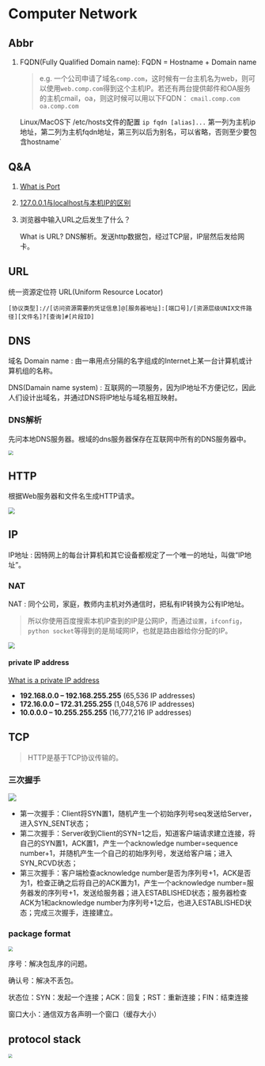 # Computer Network

## Abbr

1. FQDN(Fully Qualified Domain name):
   FQDN = Hostname + Domain name

   >e.g. 一个公司申请了域名`comp.com`，这时候有一台主机名为web，则可以使用`web.comp.com`得到这个主机IP。若还有两台提供邮件和OA服务的主机cmail，oa，则这时候可以用以下FQDN：
   >`cmail.comp.com`
   >`oa.comp.com`

   Linux/MacOS下 /etc/hosts文件的配置
   `ip fqdn [alias]...`
   第一列为主机ip地址，第二列为主机fqdn地址，第三列以后为别名，可以省略，否则至少要包含hostname`

## Q&A

1. [What is Port](https://blog.csdn.net/cto_51/article/details/10086745)

2. [127.0.0.1与localhost与本机IP的区别](https://blog.csdn.net/weixin_36185028/article/details/79855383)

3. 浏览器中输入URL之后发生了什么？

   What is URL? DNS解析。发送http数据包，经过TCP层，IP层然后发给网卡。

## URL

统一资源定位符 URL(Uniform Resource Locator)

`[协议类型]://[访问资源需要的凭证信息]@[服务器地址]:[端口号]/[资源层级UNIX文件路径][文件名]?[查询]#[片段ID]`

## DNS

域名 Domain name : 由一串用点分隔的名字组成的Internet上某一台计算机或计算机组的名称。

DNS(Damain name system) : 互联网的一项服务，因为IP地址不方便记忆，因此人们设计出域名，并通过DNS将IP地址与域名相互映射。

### DNS解析

先问本地DNS服务器。根域的dns服务器保存在互联网中所有的DNS服务器中。

<img src="./note_img/dns_lookup.jpeg" style="zoom:60%;" />

## HTTP

根据Web服务器和文件名生成HTTP请求。

<img src="./note_img/http_format.jpeg" style="zoom:80%;" />

## IP

IP地址 : 因特网上的每台计算机和其它设备都规定了一个唯一的地址，叫做“IP地址”。

### NAT

NAT : 同个公司，家庭，教师内主机对外通信时，把私有IP转换为公有IP地址。

> 所以你使用百度搜索本机IP查到的IP是公网IP，而通过`设置`，`ifconfig`，`python socket`等得到的是局域网IP，也就是路由器给你分配的IP。

<img src="./note_img/NAT.png" style="zoom:80%;" />

#### private IP address

[What is a private IP address](https://whatismyipaddress.com/private-ip)

- **192.168.0.0 – 192.168.255.255** (65,536 IP addresses)
- **172.16.0.0 – 172.31.255.255** (1,048,576 IP addresses)
- **10.0.0.0 – 10.255.255.255** (16,777,216 IP addresses)

## TCP

> HTTP是基于TCP协议传输的。

### 三次握手

![](https://github.com/wolverinn/Waking-Up/raw/master/_v_images/20191129101827556_21212.png)

- 第一次握手：Client将SYN置1，随机产生一个初始序列号seq发送给Server，进入SYN_SENT状态；
- 第二次握手：Server收到Client的SYN=1之后，知道客户端请求建立连接，将自己的SYN置1，ACK置1，产生一个acknowledge number=sequence number+1，并随机产生一个自己的初始序列号，发送给客户端；进入SYN_RCVD状态；
- 第三次握手：客户端检查acknowledge number是否为序列号+1，ACK是否为1，检查正确之后将自己的ACK置为1，产生一个acknowledge number=服务器发的序列号+1，发送给服务器；进入ESTABLISHED状态；服务器检查ACK为1和acknowledge number为序列号+1之后，也进入ESTABLISHED状态；完成三次握手，连接建立。

### package format

<img src="./note_img/tcp_structure.jpeg" style="zoom:57%;" />

序号：解决包乱序的问题。

确认号：解决不丢包。

状态位：SYN：发起一个连接；ACK：回复；RST：重新连接；FIN：结束连接

窗口大小：通信双方各声明一个窗口（缓存大小）

## protocol stack

<img src="./note_img/protocol_stack.jpeg" style="zoom:50%;" />